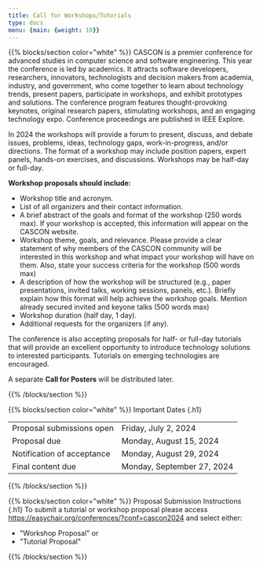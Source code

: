 ```yaml
---
title: Call for Workshops/Tutorials
type: docs
menu: {main: {weight: 10}}
---
```


{{% blocks/section color="white" %}}
CASCON is a premier conference for advanced studies in computer science and software engineering. This year the conference is led by academics. It attracts software developers, researchers, innovators, technologists and decision makers from academia, industry, and government, who come together to learn about technology trends, present papers, participate in workshops, and exhibit prototypes and solutions. The conference program features thought-provoking keynotes, original research papers, stimulating workshops, and an engaging technology expo. Conference proceedings are published in IEEE Explore.

In 2024 the workshops will provide a forum to present, discuss, and debate issues, problems, ideas, technology gaps, work-in-progress, and/or directions. The format of a workshop may include position papers, expert panels, hands-on exercises, and discussions. Workshops may be half-day or full-day.  

<b>Workshop proposals should include:</b>
<ul>
  <li>Workshop title and acronym.</li>
  <li>List of all organizers and their contact information.</li>
  <li>A brief abstract of the goals and format of the workshop (250 words max). If your workshop is accepted, this information will appear on the CASCON website.</li>
  <li>Workshop theme, goals, and relevance. Please provide a clear statement of why members of the CASCON community will be interested in this workshop and what impact your workshop will have on them. Also, state your success criteria for the workshop (500 words max) </li>
  <li>A description of how the workshop will be structured (e.g., paper presentations, invited talks, working sessions, panels, etc.). Briefly explain how this format will help achieve the workshop goals. Mention already secured invited and keyone talks (500 words max)</li>
  <li>Workshop duration (half day, 1 day).</li>
  <li>Additional requests for the organizers (if any).</li>
</ul>

The conference is also accepting proposals for half- or full-day tutorials that will provide an excellent opportunity to introduce technology solutions to interested participants. Tutorials on emerging technologies are encouraged.

A separate <b>Call for Posters</b> will be distributed later.

{{% /blocks/section %}}

{{% blocks/section color="white" %}}
Important Dates
{.h1}

<table class="table caption-top">
  <tbody>
    <tr>
      <td>Proposal submissions open</td>
      <td>Friday, July 2, 2024</td>
    </tr>
    <tr>
      <td>Proposal due</td>
      <td>Monday, August 15, 2024 </td>
    </tr>
    <tr>
      <td>Notification of acceptance</td>
      <td>Monday, August 29, 2024 </td>
    </tr>
    <tr>
      <td>Final content due</td>
      <td>Monday, September 27, 2024</td>
    </tr>
  </tbody>
</table>
{{% /blocks/section %}}


{{% blocks/section color="white" %}}
Proposal Submission Instructions
{.h1}
To submit a tutorial or workshop proposal please access https://easychair.org/conferences/?conf=cascon2024 and select either:
<ul>
  <li>"Workshop Proposal" or</li>
  <li>"Tutorial Proposal"</li>
</ul>
{{% /blocks/section %}}

